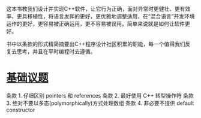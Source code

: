 这本书教我们设计并实现C++软件，让它行为正确，面对异常时更健壮、更有效率、更具移植性，将语言发挥的更好，更优雅地调整适用，在“混合语言”开发环境运作的更好，更容易被正确运用，更不容易被误用。简单来说就是如何让软件更好。

书中以条款的形式精简摘要出C++程序设计社区积累的职能，每一个值得我们反复去思考，并且在平时编程时去遵循。

# [基础议题](Basics/)

条款 1. 仔细区别 pointers 和 references
条款 2. 最好使用 C++ 转型操作符
条款 3. 绝对不要以多态(polymorphically)方式处理数组
条款 4. 非必要不提供 default constructor 


